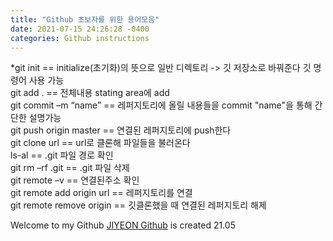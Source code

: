 ```yaml
---
title: "Github 초보자를 위한 용어모음"
date: 2021-07-15 24:26:28 -0400
categories: Github instructions
---
```

*git init == initialize(초기화)의 뜻으로 일반 디렉토리 -> 깃 저장소로 바꿔준다 깃 명령어 사용 가능  
git add . == 전체내용 stating area에 add  
git commit –m “name” == 레퍼지토리에 올릴 내용들을 commit "name"을 통해 간단한 설명가능  
git push origin master == 연결된 레퍼지토리에 push한다  
git clone url == url로 클론해 파일들을 불러온다  
ls-al == .git 파일 경로 확인  
git rm –rf .git == .git 파일 삭제  
git remote –v == 연결된주소 확인  
git remote add origin url == 레퍼지토리를 연결  
git remote remove origin == 깃클론했을 때 연결된 레퍼지토리 해제  

Welcome to my Github [JIYEON Github] is created 21.05  

[JIYEON Github]: https://https://github.com/k65860

